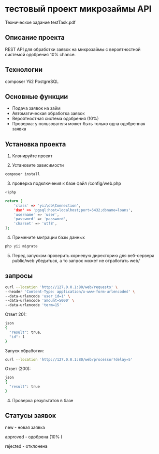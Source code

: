 # тестовый проект микрозаймы API
Техническое задание testTask.pdf
## Описание проекта
REST API для обработки заявок на микрозаймы с вероятностной системой одобрения 10% chance.

## Технологии
composer
Yii2
PostgreSQL

## Основные функции
- Подача заявок на займ
- Автоматическая обработка заявок
- Вероятностная система одобрения (10%)
- Проверка: у пользователя может быть только одна одобренная заявка

## Установка проекта
1. Клонируйте проект

2. Установите зависимости
```bash
composer install
```

3. проверка подключения к базе файл /config/web.php
```bash
<?php

return [
    'class' => 'yii\db\Connection',
    'dsn' => 'pgsql:host=localhost;port=5432;dbname=loans',
    'username' => 'user',
    'password' => 'password',
    'charset' => 'utf8',
];
```

4. Примените миграции базы данных
```bash
php yii migrate
```

5. Перед запуском проверить корневую директорию для веб-сервера public/web убедиться, а то запрос может не отработать web/


## запросы

```bash
curl --location 'http://127.0.0.1:80/web/requests' \
--header 'Content-Type: application/x-www-form-urlencoded' \
--data-urlencode 'user_id=1' \
--data-urlencode 'amount=5000' \
--data-urlencode 'term=15'
```
Ответ 201:

```bash
json
{
  "result": true,
  "id": 1
}
```

Запуск обработки:

```bash
curl --location 'http://127.0.0.1:80/web/processor?delay=5'
```

Ответ (200):

```bash
json
{
  "result": true
}
```

4. Проверка результатов в базе

## Статусы заявок
new - новая заявка

approved - одобрена (10% )

rejected - отклонена